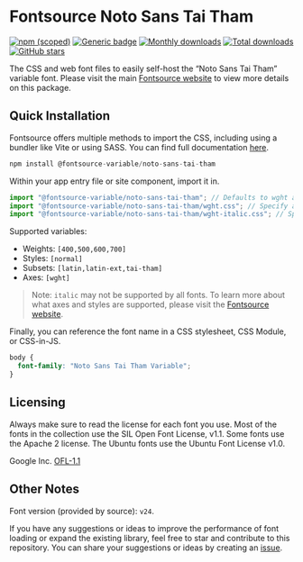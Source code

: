 # Fontsource Noto Sans Tai Tham

[![npm (scoped)](https://img.shields.io/npm/v/@fontsource-variable/noto-sans-tai-tham?color=brightgreen)](https://www.npmjs.com/package/@fontsource-variable/noto-sans-tai-tham) [![Generic badge](https://img.shields.io/badge/fontsource-passing-brightgreen)](https://github.com/fontsource/fontsource) [![Monthly downloads](https://badgen.net/npm/dm/@fontsource-variable/noto-sans-tai-tham)](https://github.com/fontsource/fontsource) [![Total downloads](https://badgen.net/npm/dt/@fontsource-variable/noto-sans-tai-tham)](https://github.com/fontsource/fontsource) [![GitHub stars](https://img.shields.io/github/stars/fontsource/fontsource.svg?style=social&label=Star)](https://github.com/fontsource/fontsource/stargazers)

The CSS and web font files to easily self-host the “Noto Sans Tai Tham” variable font. Please visit the main [Fontsource website](https://fontsource.org/fonts/noto-sans-tai-tham) to view more details on this package.

## Quick Installation

Fontsource offers multiple methods to import the CSS, including using a bundler like Vite or using SASS. You can find full documentation [here](https://fontsource.org/docs/getting-started/introduction).

```javascript
npm install @fontsource-variable/noto-sans-tai-tham
```

Within your app entry file or site component, import it in.

```javascript
import "@fontsource-variable/noto-sans-tai-tham"; // Defaults to wght axis
import "@fontsource-variable/noto-sans-tai-tham/wght.css"; // Specify axis
import "@fontsource-variable/noto-sans-tai-tham/wght-italic.css"; // Specify axis and style
```

Supported variables:
- Weights: `[400,500,600,700]`
- Styles: `[normal]`
- Subsets: `[latin,latin-ext,tai-tham]`
- Axes: `[wght]`

> Note: `italic` may not be supported by all fonts. To learn more about what axes and styles are supported, please visit the [Fontsource website](https://fontsource.org/fonts/noto-sans-tai-tham).

Finally, you can reference the font name in a CSS stylesheet, CSS Module, or CSS-in-JS.

```css
body {
  font-family: "Noto Sans Tai Tham Variable";
}
```

## Licensing
Always make sure to read the license for each font you use. Most of the fonts in the collection use the SIL Open Font License, v1.1. Some fonts use the Apache 2 license. The Ubuntu fonts use the Ubuntu Font License v1.0.

Google Inc.
[OFL-1.1](http://scripts.sil.org/OFL)

## Other Notes
Font version (provided by source): `v24`.

If you have any suggestions or ideas to improve the performance of font loading or expand the existing library, feel free to star and contribute to this repository. You can share your suggestions or ideas by creating an [issue](https://github.com/fontsource/fontsource/issues).